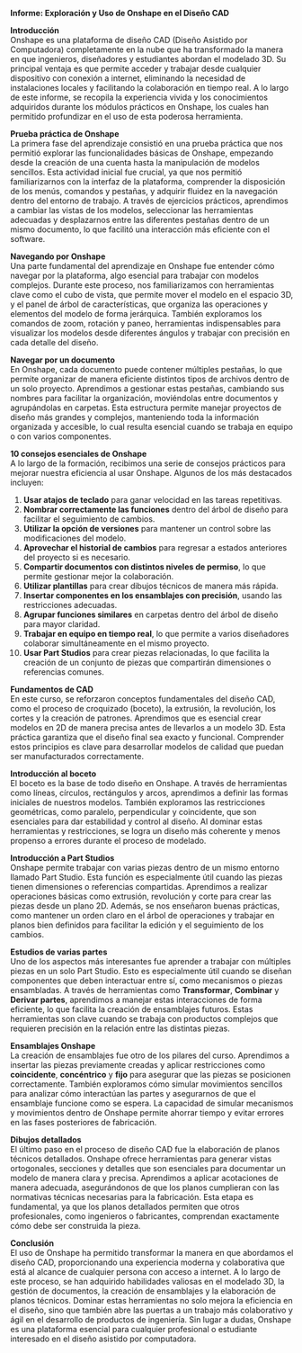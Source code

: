 **Informe: Exploración y Uso de Onshape en el Diseño CAD**

**Introducción**  
Onshape es una plataforma de diseño CAD (Diseño Asistido por Computadora) completamente en la nube que ha transformado la manera en que ingenieros, diseñadores y estudiantes abordan el modelado 3D. Su principal ventaja es que permite acceder y trabajar desde cualquier dispositivo con conexión a internet, eliminando la necesidad de instalaciones locales y facilitando la colaboración en tiempo real. A lo largo de este informe, se recopila la experiencia vivida y los conocimientos adquiridos durante los módulos prácticos en Onshape, los cuales han permitido profundizar en el uso de esta poderosa herramienta.

**Prueba práctica de Onshape**  
La primera fase del aprendizaje consistió en una prueba práctica que nos permitió explorar las funcionalidades básicas de Onshape, empezando desde la creación de una cuenta hasta la manipulación de modelos sencillos. Esta actividad inicial fue crucial, ya que nos permitió familiarizarnos con la interfaz de la plataforma, comprender la disposición de los menús, comandos y pestañas, y adquirir fluidez en la navegación dentro del entorno de trabajo. A través de ejercicios prácticos, aprendimos a cambiar las vistas de los modelos, seleccionar las herramientas adecuadas y desplazarnos entre las diferentes pestañas dentro de un mismo documento, lo que facilitó una interacción más eficiente con el software.

**Navegando por Onshape**  
Una parte fundamental del aprendizaje en Onshape fue entender cómo navegar por la plataforma, algo esencial para trabajar con modelos complejos. Durante este proceso, nos familiarizamos con herramientas clave como el cubo de vista, que permite mover el modelo en el espacio 3D, y el panel de árbol de características, que organiza las operaciones y elementos del modelo de forma jerárquica. También exploramos los comandos de zoom, rotación y paneo, herramientas indispensables para visualizar los modelos desde diferentes ángulos y trabajar con precisión en cada detalle del diseño.

**Navegar por un documento**  
En Onshape, cada documento puede contener múltiples pestañas, lo que permite organizar de manera eficiente distintos tipos de archivos dentro de un solo proyecto. Aprendimos a gestionar estas pestañas, cambiando sus nombres para facilitar la organización, moviéndolas entre documentos y agrupándolas en carpetas. Esta estructura permite manejar proyectos de diseño más grandes y complejos, manteniendo toda la información organizada y accesible, lo cual resulta esencial cuando se trabaja en equipo o con varios componentes.

**10 consejos esenciales de Onshape**  
A lo largo de la formación, recibimos una serie de consejos prácticos para mejorar nuestra eficiencia al usar Onshape. Algunos de los más destacados incluyen:

1. **Usar atajos de teclado** para ganar velocidad en las tareas repetitivas.  
2. **Nombrar correctamente las funciones** dentro del árbol de diseño para facilitar el seguimiento de cambios.  
3. **Utilizar la opción de versiones** para mantener un control sobre las modificaciones del modelo.  
4. **Aprovechar el historial de cambios** para regresar a estados anteriores del proyecto si es necesario.  
5. **Compartir documentos con distintos niveles de permiso**, lo que permite gestionar mejor la colaboración.  
6. **Utilizar plantillas** para crear dibujos técnicos de manera más rápida.  
7. **Insertar componentes en los ensamblajes con precisión**, usando las restricciones adecuadas.  
8. **Agrupar funciones similares** en carpetas dentro del árbol de diseño para mayor claridad.  
9. **Trabajar en equipo en tiempo real**, lo que permite a varios diseñadores colaborar simultáneamente en el mismo proyecto.  
10. **Usar Part Studios** para crear piezas relacionadas, lo que facilita la creación de un conjunto de piezas que compartirán dimensiones o referencias comunes.

**Fundamentos de CAD**  
En este curso, se reforzaron conceptos fundamentales del diseño CAD, como el proceso de croquizado (boceto), la extrusión, la revolución, los cortes y la creación de patrones. Aprendimos que es esencial crear modelos en 2D de manera precisa antes de llevarlos a un modelo 3D. Esta práctica garantiza que el diseño final sea exacto y funcional. Comprender estos principios es clave para desarrollar modelos de calidad que puedan ser manufacturados correctamente.

**Introducción al boceto**  
El boceto es la base de todo diseño en Onshape. A través de herramientas como líneas, círculos, rectángulos y arcos, aprendimos a definir las formas iniciales de nuestros modelos. También exploramos las restricciones geométricas, como paralelo, perpendicular y coincidente, que son esenciales para dar estabilidad y control al diseño. Al dominar estas herramientas y restricciones, se logra un diseño más coherente y menos propenso a errores durante el proceso de modelado.

**Introducción a Part Studios**  
Onshape permite trabajar con varias piezas dentro de un mismo entorno llamado Part Studio. Esta función es especialmente útil cuando las piezas tienen dimensiones o referencias compartidas. Aprendimos a realizar operaciones básicas como extrusión, revolución y corte para crear las piezas desde un plano 2D. Además, se nos enseñaron buenas prácticas, como mantener un orden claro en el árbol de operaciones y trabajar en planos bien definidos para facilitar la edición y el seguimiento de los cambios.

**Estudios de varias partes**  
Uno de los aspectos más interesantes fue aprender a trabajar con múltiples piezas en un solo Part Studio. Esto es especialmente útil cuando se diseñan componentes que deben interactuar entre sí, como mecanismos o piezas ensambladas. A través de herramientas como **Transformar**, **Combinar** y **Derivar partes**, aprendimos a manejar estas interacciones de forma eficiente, lo que facilita la creación de ensamblajes futuros. Estas herramientas son clave cuando se trabaja con productos complejos que requieren precisión en la relación entre las distintas piezas.

**Ensamblajes Onshape**  
La creación de ensamblajes fue otro de los pilares del curso. Aprendimos a insertar las piezas previamente creadas y aplicar restricciones como **coincidente**, **concéntrico** y **fijo** para asegurar que las piezas se posicionen correctamente. También exploramos cómo simular movimientos sencillos para analizar cómo interactúan las partes y asegurarnos de que el ensamblaje funcione como se espera. La capacidad de simular mecanismos y movimientos dentro de Onshape permite ahorrar tiempo y evitar errores en las fases posteriores de fabricación.

**Dibujos detallados**  
El último paso en el proceso de diseño CAD fue la elaboración de planos técnicos detallados. Onshape ofrece herramientas para generar vistas ortogonales, secciones y detalles que son esenciales para documentar un modelo de manera clara y precisa. Aprendimos a aplicar acotaciones de manera adecuada, asegurándonos de que los planos cumplieran con las normativas técnicas necesarias para la fabricación. Esta etapa es fundamental, ya que los planos detallados permiten que otros profesionales, como ingenieros o fabricantes, comprendan exactamente cómo debe ser construida la pieza.

**Conclusión**  
El uso de Onshape ha permitido transformar la manera en que abordamos el diseño CAD, proporcionando una experiencia moderna y colaborativa que está al alcance de cualquier persona con acceso a internet. A lo largo de este proceso, se han adquirido habilidades valiosas en el modelado 3D, la gestión de documentos, la creación de ensamblajes y la elaboración de planos técnicos. Dominar estas herramientas no solo mejora la eficiencia en el diseño, sino que también abre las puertas a un trabajo más colaborativo y ágil en el desarrollo de productos de ingeniería. Sin lugar a dudas, Onshape es una plataforma esencial para cualquier profesional o estudiante interesado en el diseño asistido por computadora.

